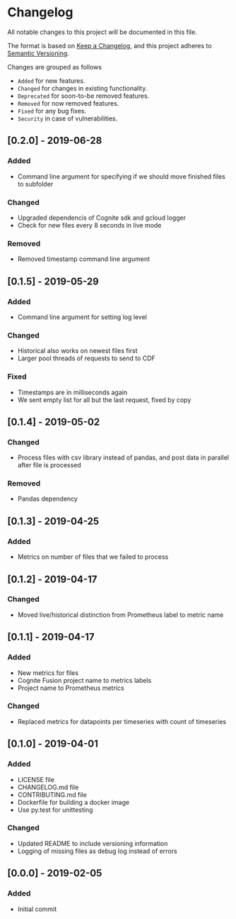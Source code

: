 # Changelog
All notable changes to this project will be documented in this file.

The format is based on [Keep a Changelog](https://keepachangelog.com/en/1.0.0/),
and this project adheres to [Semantic Versioning](https://semver.org/spec/v2.0.0.html).

Changes are grouped as follows
- `Added` for new features.
- `Changed` for changes in existing functionality.
- `Deprecated` for soon-to-be removed features.
- `Removed` for now removed features.
- `Fixed` for any bug fixes.
- `Security` in case of vulnerabilities.

## [0.2.0] - 2019-06-28
### Added
- Command line argument for specifying if we should move finished files to subfolder

### Changed
- Upgraded dependencis of Cognite sdk and gcloud logger
- Check for new files every 8 seconds in live mode

### Removed
- Removed timestamp command line argument

## [0.1.5] - 2019-05-29
### Added
- Command line argument for setting log level

### Changed
- Historical also works on newest files first
- Larger pool threads of requests to send to CDF

### Fixed
- Timestamps are in milliseconds again
- We sent empty list for all but the last request, fixed by copy

## [0.1.4] - 2019-05-02
### Changed
- Process files with csv library instead of pandas, and post data in parallel after file is processed

### Removed
- Pandas dependency

## [0.1.3] - 2019-04-25
### Added
- Metrics on number of files that we failed to process

## [0.1.2] - 2019-04-17
### Changed
- Moved live/historical distinction from Prometheus label to metric name

## [0.1.1] - 2019-04-17
### Added
- New metrics for files
- Cognite Fusion project name to metrics labels
- Project name to Prometheus metrics

### Changed
- Replaced metrics for datapoints per timeseries with count of timeseries

## [0.1.0] - 2019-04-01
### Added
- LICENSE file
- CHANGELOG.md file
- CONTRIBUTING.md file
- Dockerfile for building a docker image
- Use py.test for unittesting

### Changed
- Updated README to include versioning information
- Logging of missing files as debug log instead of errors

## [0.0.0] - 2019-02-05
### Added
- Initial commit
